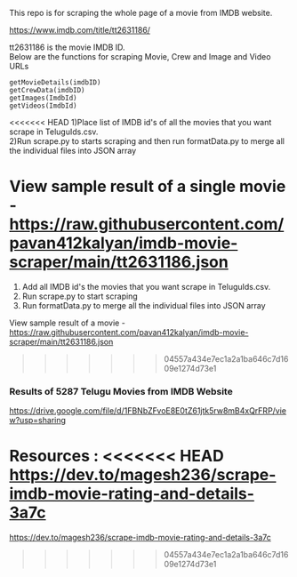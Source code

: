 This repo is for scraping the whole page of a movie from IMDB website.

https://www.imdb.com/title/tt2631186/

tt2631186 is the movie IMDB ID. <br>
Below are the functions for scraping Movie, Crew and Image and Video URLs
```
getMovieDetails(imdbID)
getCrewData(imdbID)
getImages(ImdbId)
getVideos(ImdbId)
```

<<<<<<< HEAD
1)Place list of IMDB id's of all the movies that you want scrape in TeluguIds.csv. <br>
2)Run scrape.py to starts scraping and then run formatData.py to merge all the individual files into JSON array <br>

View sample result of a single movie - https://raw.githubusercontent.com/pavan412kalyan/imdb-movie-scraper/main/tt2631186.json
=======
1) Add all IMDB id's the movies that you want scrape in TeluguIds.csv. <br>
2) Run scrape.py to start scraping <br>
3) Run formatData.py to merge all the individual files into JSON array <br>


View sample result of a movie - https://raw.githubusercontent.com/pavan412kalyan/imdb-movie-scraper/main/tt2631186.json
>>>>>>> 04557a434e7ec1a2a1ba646c7d1609e1274d73e1

### Results of 5287 Telugu Movies from IMDB Website 
https://drive.google.com/file/d/1FBNbZFvoE8E0tZ61jtk5rw8mB4xQrFRP/view?usp=sharing


Resources :
<<<<<<< HEAD
https://dev.to/magesh236/scrape-imdb-movie-rating-and-details-3a7c
=======
https://dev.to/magesh236/scrape-imdb-movie-rating-and-details-3a7c
>>>>>>> 04557a434e7ec1a2a1ba646c7d1609e1274d73e1
